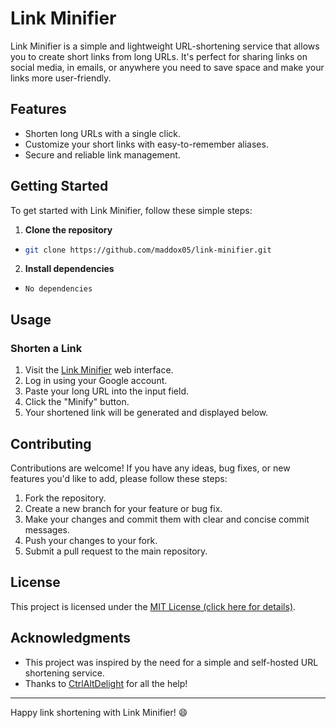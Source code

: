# Link Minifier

Link Minifier is a simple and lightweight URL-shortening service that allows you to create short links from long URLs. It's perfect for sharing links on social media, in emails, or anywhere you need to save space and make your links more user-friendly.

## Features

-   Shorten long URLs with a single click.
-   Customize your short links with easy-to-remember aliases.
-   Secure and reliable link management.

## Getting Started

To get started with Link Minifier, follow these simple steps:

1. **Clone the repository**

-   ```bash
    git clone https://github.com/maddox05/link-minifier.git
    ```

2. **Install dependencies**

-   `No dependencies`

## Usage

### Shorten a Link

1. Visit the [Link Minifier](https://maddox.boo) web interface.
2. Log in using your Google account.
3. Paste your long URL into the input field.
4. Click the "Minify" button.
5. Your shortened link will be generated and displayed below.

## Contributing

Contributions are welcome! If you have any ideas, bug fixes, or new features you'd like to add, please follow these steps:

1. Fork the repository.
2. Create a new branch for your feature or bug fix.
3. Make your changes and commit them with clear and concise commit messages.
4. Push your changes to your fork.
5. Submit a pull request to the main repository.

## License

This project is licensed under the [MIT License (click here for details)](LICENSE).

## Acknowledgments

-   This project was inspired by the need for a simple and self-hosted URL shortening service.
-   Thanks to [CtrlAltDelight](https://github.com/CtrlAltDelight) for all the help!
<!-- - Thanks to [Light Andy](https://github.com/LightAndy1) for the new style! -->

---

Happy link shortening with Link Minifier! 😄
